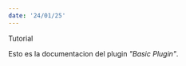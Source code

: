 ```yaml
---
date: '24/01/25'
---
```

<span class="badge badge-accent">Tutorial</span>

Esto es la documentacion del plugin _"Basic Plugin"_.
